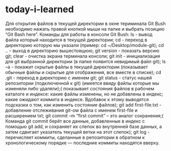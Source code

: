 # today-i-learned
Для открытия файлов в текущей директории в окне териминала Git Bush необходимо нажать правой кнопкой мыши на папке и выбрать позицию “Git Bash here”.
Команды для работы в консоли Git Bush:
ls - вывод файла который находится в текущей директории;
cd - переход в директорию которую мы указали (пример: cd ~/Desktop/module-git);
cd .. - выход в директорию вышестоящюю;
git version - показать версию gjt;
clear - очистка экрана терминала консоли;
git init - инициализация для git выбранной директории (в папке появится невидимый файл git);
ls –a - покажит скрытые файлы в текущей директории (показывает обычные файлы и скрытые для отображения, все вместе в списке);
cd .git - переход в директорию с именем git;
git status - статус нашей репозитории (подключенной к git) (имеется ввиду файлы которые мы изменяли либо удаляли);( показывает состояния файлов в рабочем каталоге и индексе: какие файлы изменены, но не добавлены в индекс; какие ожидают коммита в индексе. Вдобавок к этому выводятся подсказки о том, как изменить состояние файлов);
git add first-file.txt - добавление отслеживания git-ом файла с именем first-file и расширением txt;
git commit –m “first commit”  – это аналог сохранения;( Команда git commit берёт все данные, добавленные в индекс с помощью git add, и сохраняет их слепок во внутренней базе данных, а затем сдвигает указатель текущей ветки на этот слепок);
git log - перечисляет коммиты, сделанные в репозитории в обратном к хронологическому порядке — последние коммиты находятся вверху.
